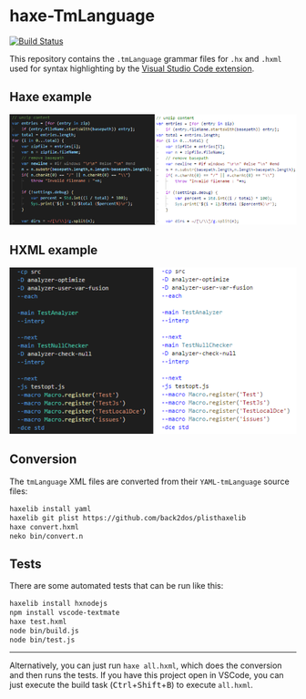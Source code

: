 # haxe-TmLanguage

[![Build Status](https://travis-ci.org/vshaxe/haxe-TmLanguage.svg?branch=master)](https://travis-ci.org/vshaxe/haxe-TmLanguage)

This repository contains the `.tmLanguage` grammar files for `.hx` and `.hxml` used for syntax highlighting by the [Visual Studio Code extension](https://github.com/vshaxe/vshaxe).

## Haxe example

![Haxe highlighting](images/haxe.png)

## HXML example

![hxml highlighting](images/hxml.png)

## Conversion

The `tmLanguage` XML files are converted from their `YAML-tmLanguage` source files:

```
haxelib install yaml
haxelib git plist https://github.com/back2dos/plisthaxelib
haxe convert.hxml
neko bin/convert.n
```

## Tests

There are some automated tests that can be run like this:

```
haxelib install hxnodejs
npm install vscode-textmate
haxe test.hxml
node bin/build.js
node bin/test.js
```

____________

Alternatively, you can just run `haxe all.hxml`, which does the conversion and then runs the tests. If you have this project open in VSCode, you can just execute the build task (<kbd>Ctrl</kbd>+<kbd>Shift</kbd>+<kbd>B</kbd>) to execute `all.hxml`.